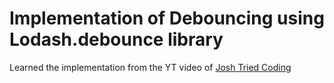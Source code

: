# Implementation of Debouncing using Lodash.debounce library

Learned the implementation from the YT video of [Josh Tried Coding](https://www.youtube.com/watch?v=mb1hiyLGEjE&t=199s)
